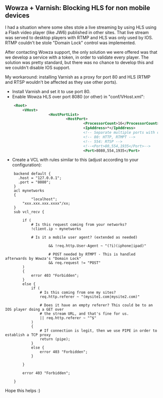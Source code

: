 Wowza + Varnish: Blocking HLS for non mobile devices
----------------------------------------------------

I had a situation where some sites stole a live streaming by using HLS using a Flash video player (like JW6) published in other sites. That live stream was served to desktop players with RTMP and HLS was only used by IOS. RTMP couldn't be stole "Domain Lock" control was implemented.

After contacting Wowza support, the only solution we were offered was that we develop a service with a token, in order to validate every player. The solution was pretty standard, but there was no chance to develop this and we couldn't disable IOS support.


My workaround: installing Varnish as a proxy for port 80 and HLS (RTMP and RTSP wouldn't be affected as they use other ports).

* Install Varnish and set it to use port 80.
* Enable Wowza HLS over port 8080 (or other) in "conf/VHost.xml":
```xml
	<Root>
		<VHost>
	                <HostPortList>
	                        <HostPort>
	                                <ProcessorCount>16</ProcessorCount>
	                                <IpAddress>*</IpAddress>
	                                <!-- Separate multiple ports with commas -->
	                                <!-- 80: HTTP, RTMPT -->
	                                <!-- 554: RTSP -->
	                                <!--<Port>80,554,1935</Port>-->
	                                <Port>8080,554,1935</Port>
```
* Create a VCL with rules similar to this (adjust according to your configuration):
```vcl
	backend default {
	  .host = "127.0.0.1";
	  .port = "8080";
	}
	acl mynetworks
	{
	        "localhost";
		"xxx.xxx.xxx.xxxx"/xx; 
	}
	sub vcl_recv {
	
		if (
			# Is this request coming from your networks?                
			!client.ip ~ mynetworks
	
			# Is it a mobile user agent? (extended as needed)
	
	                && !req.http.User-Agent ~ "(?i)(iphone|ipad)"
	
	                # POST needed by RTMPT - This is handled afterwards by Wowza's "Domain Lock"
	                && req.request != "POST"
		)
		{
			error 403 "Forbidden";
		}
		else {
			if ( 
				# Is this coming from one my sites?
				req.http.referer ~ "(mysite1.com|mysite2.com)"		
	
				# Does it have an empty referer? This could be to an IOS player doing a GET over 
				# the stream URL, and that's fine for us.
				|| req.http.referer ~ "^$"
			)
			{
				# If connection is legit, then we use PIPE in order to establish a TCP proxy
				return (pipe);
			}
			else {
				error 403 "Forbidden";
			}
	
		}
		
		error 403 "Forbidden";
	
	}
```

Hope this helps :)

